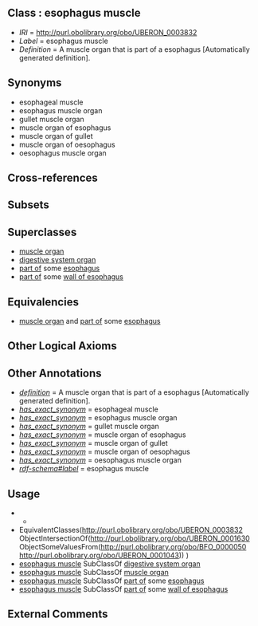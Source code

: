 
## Class : esophagus muscle

 * *IRI* = http://purl.obolibrary.org/obo/UBERON_0003832
 * *Label* = esophagus muscle
 * *Definition* = A muscle organ that is part of a esophagus [Automatically generated definition].

## Synonyms

 * esophageal muscle
 * esophagus muscle organ
 * gullet muscle organ
 * muscle organ of esophagus
 * muscle organ of gullet
 * muscle organ of oesophagus
 * oesophagus muscle organ

## Cross-references


## Subsets


## Superclasses

 * [muscle organ](../../UBERON/30/UBERON_0001630.md)
 * [digestive system organ](../../UBERON/65/UBERON_0013765.md)
 * [part of](../../BFO/50/BFO_0000050.md) some [esophagus](../../UBERON/43/UBERON_0001043.md)
 * [part of](../../BFO/50/BFO_0000050.md) some [wall of esophagus](../../UBERON/96/UBERON_0001096.md)

## Equivalencies

 * [muscle organ](../../UBERON/30/UBERON_0001630.md) and [part of](../../BFO/50/BFO_0000050.md) some [esophagus](../../UBERON/43/UBERON_0001043.md)

## Other Logical Axioms


## Other Annotations

 * *[definition](../../IAO/15/IAO_0000115.md)* = A muscle organ that is part of a esophagus [Automatically generated definition].
 * *[has_exact_synonym](../../ym/oboInOwl#hasExactSynonym.md)* = esophageal muscle
 * *[has_exact_synonym](../../ym/oboInOwl#hasExactSynonym.md)* = esophagus muscle organ
 * *[has_exact_synonym](../../ym/oboInOwl#hasExactSynonym.md)* = gullet muscle organ
 * *[has_exact_synonym](../../ym/oboInOwl#hasExactSynonym.md)* = muscle organ of esophagus
 * *[has_exact_synonym](../../ym/oboInOwl#hasExactSynonym.md)* = muscle organ of gullet
 * *[has_exact_synonym](../../ym/oboInOwl#hasExactSynonym.md)* = muscle organ of oesophagus
 * *[has_exact_synonym](../../ym/oboInOwl#hasExactSynonym.md)* = oesophagus muscle organ
 * *[rdf-schema#label](../../el/rdf-schema#label.md)* = esophagus muscle

## Usage

 * -
 * EquivalentClasses(<http://purl.obolibrary.org/obo/UBERON_0003832> ObjectIntersectionOf(<http://purl.obolibrary.org/obo/UBERON_0001630> ObjectSomeValuesFrom(<http://purl.obolibrary.org/obo/BFO_0000050> <http://purl.obolibrary.org/obo/UBERON_0001043>)) )
 * [esophagus muscle](../../UBERON/32/UBERON_0003832.md) SubClassOf [digestive system organ](../../UBERON/65/UBERON_0013765.md)
 * [esophagus muscle](../../UBERON/32/UBERON_0003832.md) SubClassOf [muscle organ](../../UBERON/30/UBERON_0001630.md)
 * [esophagus muscle](../../UBERON/32/UBERON_0003832.md) SubClassOf [part of](../../BFO/50/BFO_0000050.md) some [esophagus](../../UBERON/43/UBERON_0001043.md)
 * [esophagus muscle](../../UBERON/32/UBERON_0003832.md) SubClassOf [part of](../../BFO/50/BFO_0000050.md) some [wall of esophagus](../../UBERON/96/UBERON_0001096.md)

## External Comments

